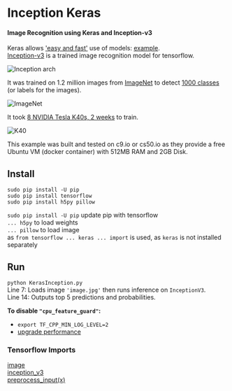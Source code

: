 # Inception Keras

#### Image Recognition using Keras and Inception-v3

Keras allows ['easy and fast'](https://keras.io) use of models: [example](https://keras.io/applications/#usage-examples-for-image-classification-models).  
[Inception-v3](https://www.tensorflow.org/tutorials/image_recognition) is a trained image recognition model for tensorflow.  

![Inception arch](https://github.com/EN10/inception-keras/raw/master/images/Inception-v3.png)

It was trained on 1.2 million images from [ImageNet](http://image-net.org/challenges/LSVRC/2012/index#introduction) to detect [1000 classes](http://image-net.org/challenges/LSVRC/2012/browse-synsets) (or labels for the images).  

![ImageNet](https://github.com/EN10/inception-keras/raw/master/images/ImageNet.png)

It took [8 NVIDIA Tesla K40s, 2 weeks](https://research.googleblog.com/2016/03/train-your-own-image-classifier-with.html) to train.

![K40](https://github.com/EN10/inception-keras/raw/master/images/K40.jpg)

This example was built and tested on c9.io or cs50.io as they provide a free Ubuntu VM (docker container) with 512MB RAM and 2GB Disk.

## Install

    sudo pip install -U pip 
    sudo pip install tensorflow 
    sudo pip install h5py pillow 

`sudo pip install -U pip` update pip with tensorflow  
`... h5py` to load weights  
`... pillow` to load image  
as `from tensorflow ... keras ... import` is used, as `keras` is not installed separately  

## Run

`python KerasInception.py`  
Line 7: Loads image `'image.jpg'` then runs inference on `InceptionV3`.  
Line 14: Outputs top 5 predictions and probabilities.   

**To disable `"cpu_feature_guard"`:**  
* `export TF_CPP_MIN_LOG_LEVEL=2`  
* [upgrade performance](https://github.com/EN10/TensorFlow-For-Poets#performance)

### Tensorflow Imports
[image](https://github.com/tensorflow/tensorflow/blob/master/tensorflow/contrib/keras/python/keras/preprocessing/image.py)  
[inception_v3](https://github.com/tensorflow/tensorflow/blob/master/tensorflow/contrib/keras/python/keras/applications/inception_v3.py)  
[preprocess_input(x)](https://github.com/fchollet/keras/blob/master/keras/applications/imagenet_utils.py)